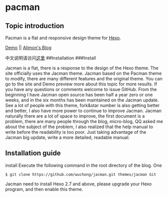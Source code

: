 # pacman


## Topic introduction
Pacman is a flat and responsive design theme for [Hexo](http://hexo.io).

[Demo](http://A-limon.github.io/pacman) || [Alimon's Blog](http://blog.yangcvo.me)

中文说明请访问[这里](http://A-limon.github.io/pacman/hello/introducing-pacman-theme/)
##Installation
###Install


Jacman is a flat, there is a response to the design of the Hexo theme. The site officially uses the Jacman theme. Jacman based on the Pacman theme to modify, there are many different features and the original theme. You can go to the site and Demo preview more about this topic for more results. If you have any questions or comments welcome to issue GitHub.
From the beginning I have Jacman open source has been half a year zero or one weeks, and in the six months has been maintained on the Jacman update. See a lot of people with this theme, fork&star number is also getting better and better, I also have more power to continue to improve Jacman. Jacman naturally there are a lot of space to improve, the first document is a problem, there are many people through the blog, micro-blog, QQ asked me about the subject of the problem, I also realized that the help manual to write before the readability is too poor. Just taking advantage of the Jacman big update, write a more detailed, readable manual.


## Installation guide
install
Execute the following command in the root directory of the blog.
One
```
$ git clone https://github.com/wuchong/jacman.git themes/jacman Git
```
Jacman need to install Hexo 2.7 and above, please upgrade your Hexo program, and then enable this theme.
